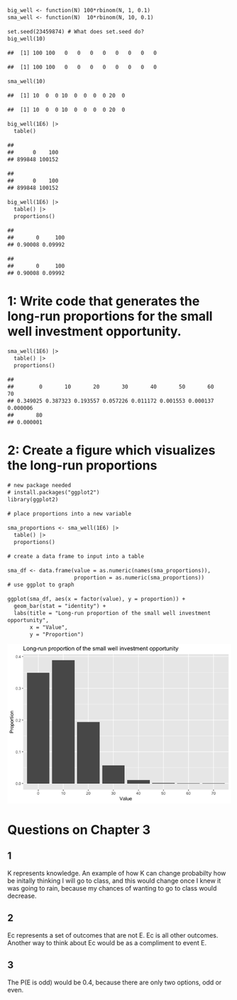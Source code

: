     big_well <- function(N) 100*rbinom(N, 1, 0.1)
    sma_well <- function(N)  10*rbinom(N, 10, 0.1)

    set.seed(23459874) # What does set.seed do?
    big_well(10)

    ##  [1] 100 100   0   0   0   0   0   0   0   0

    ##  [1] 100 100   0   0   0   0   0   0   0   0

    sma_well(10)

    ##  [1] 10  0  0 10  0  0  0  0 20  0

    ##  [1] 10  0  0 10  0  0  0  0 20  0

    big_well(1E6) |> 
      table() 

    ## 
    ##      0    100 
    ## 899848 100152

    ## 
    ##      0    100 
    ## 899848 100152

    big_well(1E6) |>
      table() |>
      proportions()

    ## 
    ##       0     100 
    ## 0.90008 0.09992

    ## 
    ##       0     100 
    ## 0.90008 0.09992

# 1: Write code that generates the long-run proportions for the small well investment opportunity.

    sma_well(1E6) |>
      table() |>
      proportions()

    ## 
    ##        0       10       20       30       40       50       60       70 
    ## 0.349025 0.387323 0.193557 0.057226 0.011172 0.001553 0.000137 0.000006 
    ##       80 
    ## 0.000001

# 2: Create a figure which visualizes the long-run proportions

    # new package needed 
    # install.packages("ggplot2")
    library(ggplot2)

    # place proportions into a new variable 

    sma_proportions <- sma_well(1E6) |>
      table() |>
      proportions()

    # create a data frame to input into a table

    sma_df <- data.frame(value = as.numeric(names(sma_proportions)),
                         proportion = as.numeric(sma_proportions))
    # use ggplot to graph

    ggplot(sma_df, aes(x = factor(value), y = proportion)) +
      geom_bar(stat = "identity") +
      labs(title = "Long-run proportion of the small well investment opportunity",
           x = "Value",
           y = "Proportion")

![](HW5_files/figure-markdown_strict/unnamed-chunk-3-1.png)

# Questions on Chapter 3

## 1

K represents knowledge. An example of how K can change probabilty how be
initally thinking I will go to class, and this would change once I knew
it was going to rain, because my chances of wanting to go to class would
decrease.

## 2

Ec represents a set of outcomes that are not E. Ec is all other
outcomes. Another way to think about Ec would be as a compliment to
event E.

## 3

The P(E is odd) would be 0.4, because there are only two options, odd or
even.

